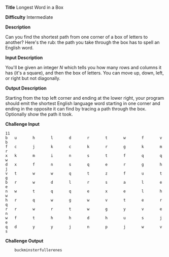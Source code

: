 **Title** Longest Word in a Box

**Difficulty** Intermediate

**Description**

Can you find the shortest path from one corner of a box of letters to another? Here's the rub: the path you take through the box has to spell an English word.

**Input Description** 

You'll be given an integer *N* which tells you how many rows and columns it has (it's a square), and then the box of letters. You can move up, down, left, or right but not diagonally. 

**Output Description**

Starting from the top left corner and ending at the lower right, your program should emit the shortest English language word starting in one corner and ending in the opposite it can find by tracing a path through the box. Optionally show the path it took. 

**Challenge Input**

    11
    b   u       h       l       d       r       t       w       f       v       b
    f   c       j       k       c       k       r       g       k       m       r
    x   k       m       i       n       s       t       f       q       q       w
    d   x       f       n       s       q       e       r       g       h       j
    v   t       w       w       q       t       z       f       u       t       g
    b   r       w       d       l       r       s       a       l       e       e
    n   w       t       q       q       e       x       e       l       h       w
    h   r       q       w       g       w       v       t       e       r       q
    r   r       w       r       t       w       g       y       v       e       n
    w   f       t       h       h       d       h       u       s       j       e
    q   d       y       y       j       n       p       j       w       v       s

**Challenge Output**

        buckminsterfullerenes


